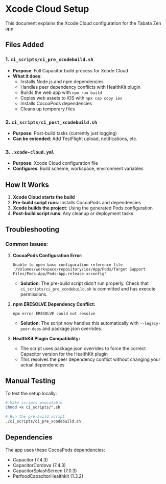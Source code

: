 # Xcode Cloud Setup

This document explains the Xcode Cloud configuration for the Tabata Zen app.

## Files Added

### 1. `ci_scripts/ci_pre_xcodebuild.sh`
- **Purpose**: Full Capacitor build process for Xcode Cloud
- **What it does**:
  - Installs Node.js and npm dependencies
  - Handles peer dependency conflicts with HealthKit plugin
  - Builds the web app with `npm run build`
  - Copies web assets to iOS with `npx cap copy ios`
  - Installs CocoaPods dependencies
  - Cleans up temporary files

### 2. `ci_scripts/ci_post_xcodebuild.sh`
- **Purpose**: Post-build tasks (currently just logging)
- **Can be extended**: Add TestFlight upload, notifications, etc.

### 3. `.xcode-cloud.yml`
- **Purpose**: Xcode Cloud configuration file
- **Configures**: Build scheme, workspace, environment variables

## How It Works

1. **Xcode Cloud starts the build**
2. **Pre-build script runs**: Installs CocoaPods and dependencies
3. **Xcode builds the project**: Using the generated Pods configuration
4. **Post-build script runs**: Any cleanup or deployment tasks

## Troubleshooting

### Common Issues:

1. **CocoaPods Configuration Error:**
   ```
   Unable to open base configuration reference file '/Volumes/workspace/repository/ios/App/Pods/Target Support Files/Pods-App/Pods-App.release.xcconfig'
   ```
   - **Solution**: The pre-build script didn't run properly. Check that `ci_scripts/ci_pre_xcodebuild.sh` is committed and has execute permissions.

2. **npm ERESOLVE Dependency Conflict:**
   ```
   npm error ERESOLVE could not resolve
   ```
   - **Solution**: The script now handles this automatically with `--legacy-peer-deps` and package.json overrides.

3. **HealthKit Plugin Compatibility:**
   - The script uses package.json overrides to force the correct Capacitor version for the HealthKit plugin
   - This resolves the peer dependency conflict without changing your actual dependencies

## Manual Testing

To test the setup locally:

```bash
# Make scripts executable
chmod +x ci_scripts/*.sh

# Run the pre-build script
./ci_scripts/ci_pre_xcodebuild.sh
```

## Dependencies

The app uses these CocoaPods dependencies:
- Capacitor (7.4.3)
- CapacitorCordova (7.4.3) 
- CapacitorSplashScreen (7.0.3)
- PerfoodCapacitorHealthkit (1.3.2)

